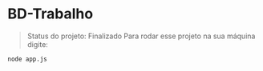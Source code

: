 <h1>BD-Trabalho</h1>


>Status do projeto: Finalizado
>Para rodar esse projeto na sua máquina digite:

````
node app.js
````
